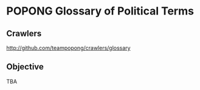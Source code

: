 # POPONG Glossary of Political Terms

## Crawlers
http://github.com/teampopong/crawlers/glossary

## Objective
TBA

